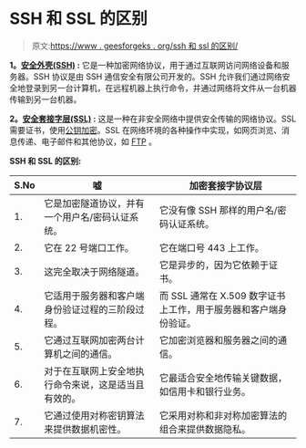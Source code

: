 # SSH 和 SSL 的区别

> 原文:[https://www . geesforgeks . org/ssh 和 ssl 的区别/](https://www.geeksforgeeks.org/difference-between-ssh-and-ssl/)

**1。[安全外壳(SSH)](https://www.geeksforgeeks.org/difference-ssh-telnet/) :**
它是一种加密网络协议，用于通过互联网访问网络设备和服务器。SSH 协议是由 SSH 通信安全有限公司开发的。SSH 允许我们通过网络安全地登录到另一台计算机，在远程机器上执行命令，并通过网络将文件从一台机器传输到另一台机器。

**2。[安全套接字层(SSL)](https://www.geeksforgeeks.org/ssl-full-form/) :**
这是一种在非安全网络中提供安全传输的网络协议。SSL 需要证书，使用[公钥加密](https://www.geeksforgeeks.org/introduction-to-sshsecure-shell-keys/)。SSL 在网络环境的各种操作中实现，如网页浏览、消息传递、电子邮件和其他协议，如 [FTP](https://www.geeksforgeeks.org/file-transfer-protocol-ftp-in-application-layer/) 。

**SSH 和 SSL 的区别:**

<center>

| S.No | 嘘 | 加密套接字协议层 |
| --- | --- | --- |
| 1. | 它是加密隧道协议，并有一个用户名/密码认证系统。 | 它没有像 SSH 那样的用户名/密码认证系统。 |
| 2. | 它在 22 号端口工作。 | 它在端口号 443 上工作。 |
| 3. | 这完全取决于网络隧道。 | 它是异步的，因为它依赖于证书。 |
| 4. | 它适用于服务器和客户端身份验证过程的三阶段过程。 | 而 SSL 通常在 X.509 数字证书上工作，用于服务器和客户端身份验证。 |
| 5. | 它通过互联网加密两台计算机之间的通信。 | 它加密浏览器和服务器之间的通信。 |
| 6. | 对于在互联网上安全地执行命令来说，这是适当且有效的。 | 它最适合安全地传输关键数据，如信用卡和银行业务。 |
| 7. | 它通过使用对称密钥算法来提供数据机密性。 | 它采用对称和非对称加密算法的组合来提供数据隐私。 |

</center>